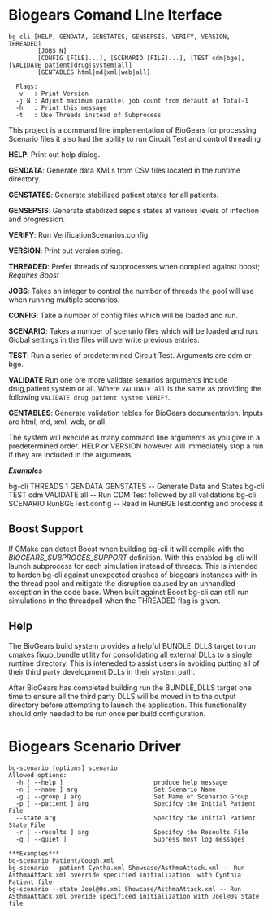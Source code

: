 # Biogears Comand LIne Iterface
```
bg-cli [HELP, GENDATA, GENSTATES, GENSEPSIS, VERIFY, VERSION, THREADED]
        [JOBS N]
        [CONFIG [FILE]...], [SCENARIO [FILE]...], [TEST cdm|bge], [VALIDATE patient|drug|system|all]
        [GENTABLES html|md|xml|web|all]

  Flags:
  -v   : Print Version
  -j N : Adjust maximum parallel job count from default of Total-1
  -h   : Print this message
  -t   : Use Threads instead of Subprocess
```

This project is a command line implementation of BioGears for processing Scenario files it also had the ability to run Circuit Test  and control threading

**HELP**: Print out help dialog.
 
**GENDATA**: Generate data XMLs from CSV files located in the runtime directory.

**GENSTATES**: Generate stabilized patient states for all patients.

**GENSEPSIS**: Generate stabilized sepsis states at various levels of infection and progression.

**VERIFY**: Run VerificationScenarios.config.

**VERSION**: Print out version string.

**THREADED**: Prefer threads of subprocesses when compiled against boost; *Requires Boost*

**JOBS**: Takes an integer to control the number of threads the pool will use when running multiple scenarios. 

**CONFIG**: Take a number of config files which will be loaded and run.

**SCENARIO**: Takes a number of scenario files which will be loaded and run. Global settings in the files will overwrite previous entries.

**TEST**: Run a series of predetermined Circuit Test. Arguments are cdm or bge.

**VALIDATE** Run one ore more validate senarios arguments include drug,patient,system or all. Where `VALIDATE all` is the same as providing the following `VALIDATE drug patient system VERIFY`.

**GENTABLES**: Generate validation tables for BioGears documentation. Inputs are html, md, xml, web, or all.

The system will execute as many command line arguments as you give in a predetermined order. HELP or VERSION however will immediately stop a run if they are included in the arguments.

***Examples*** 

bg-cli THREADS 1 GENDATA GENSTATES  -- Generate Data and States
bg-cli TEST cdm VALIDATE all -- Run CDM Test followed by all validations
bg-cli SCENARIO RunBGETest.config -- Read in RunBGETest.config and process it 

## Boost Support
If CMake can detect Boost when building bg-cli it will compile with the *BIOGEARS_SUBPROCES_SUPPORT* definition.  With this enabled bg-cli will launch subprocess for each simulation instead of threads. This is intended to harden bg-cli against unexpected crashes of biogears instances with in the thread pool and mitigate the disruption caused by an unhandled exception in the code base.  When built against Boost bg-cli can still run simulations in the threadpoll when the THREADED flag is given.  

## Help
The BioGears build system provides a helpful BUNDLE_DLLS target to run cmakes fixup_bundle utility for consolidating all external DLLs to a single runtime directory. This is inteneded to assist users in avoiding putting all of their third party development DLLs in their system path. 

After BioGears has completed building run the BUNDLE_DLLS target one time to ensure all the third party DLLS will be moved in to the output directory before attempting to launch the application. This functionality should only needed to be run once per build configuration.

# Biogears Scenario Driver
```
bg-scenario [options] scenario
Allowed options:
  -h [ --help ]                         produce help message
  -n [ --name ] arg                     Set Scenario Name
  -g [ --group ] arg                    Set Name of Scenario Group
  -p [ --patient ] arg                  Specifcy the Initial Patient File
  --state arg                           Specifcy the Initial Patient State File
  -r [ --results ] arg                  Specifcy the Resoults File
  -q [ --quiet ]                        Supress most log messages

***Examples***
bg-scenario Patient/Cough.xml
bg-scenario --patient Cyntha.xml Showcase/AsthmaAttack.xml -- Run AsthmaAttack.xml override specified initialization  with Cynthia Patient file
bg-scenario --state Joel@0s.xml Showcase/AsthmaAttack.xml -- Run ASthmaAttack.xml overide specificed initialization with Joel@0s State file
```


